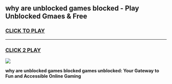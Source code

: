 
## why are unblocked games blocked - Play Unblocked Gmaes & Free
<h3>
<a href="https://news.freeplayer.one?title=why_are_unblocked_games_blocked&ref=16F">CLICK TO PLAY</a></h3>
<hr>

<h3>
<a href="https://news.freeplayer.one?title=why_are_unblocked_games_blocked&ref=16F">CLICK 2 PLAY</a>
  
</h3>

<a href="https://news.freeplayer.one?title=why_are_unblocked_games_blocked&ref=16F/"><img src="https://clearcache.store/games.png"></a>


**why are unblocked games blocked games unblocked: Your Gateway to Fun and Accessible Online Gaming**
